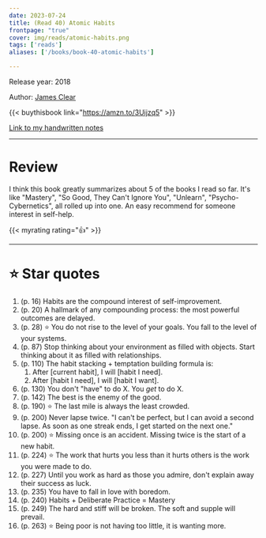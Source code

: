 ```yaml
---
date: 2023-07-24
title: (Read 40) Atomic Habits
frontpage: "true"
cover: img/reads/atomic-habits.png
tags: ['reads']
aliases: ['/books/book-40-atomic-habits']

---
```


Release year: 2018

Author: [James Clear](https://www.linkedin.com/in/jamesclear)

{{< buythisbook link="https://amzn.to/3Uijzq5" >}}

[Link to my handwritten notes](https://drive.google.com/file/d/1cL6aNnbKgfyrlfOz_jbn4osm2VUX8Tki/view?usp=drive_link)

---

# Review

I think this book greatly summarizes about 5 of the books I read so far.
It's like "Mastery", "So Good, They Can't Ignore You", "Unlearn",
"Psycho-Cybernetics", all rolled up into one. An easy recommend for
someone interest in self-help.

{{< myrating rating="👍" >}}

---

# :star: Star quotes

1. (p. 16) Habits are the compound interest of self-improvement.
1. (p. 20) A hallmark of any compounding process: the most powerful
   outcomes are delayed.
1. (p. 28) :star: You do not rise to the level of your goals. You fall
   to the level of your systems.
1. (p. 87) Stop thinking about your environment as filled with objects.
   Start thinking about it as filled with relationships.
1. (p. 110) The habit stacking + temptation building formula is:
    1. After [current habit], I will [habit I need].
    1. After [habit I need], I will [habit I want].
1. (p. 130) You don't "have" to do X. You *get* to do X.
1. (p. 142) The best is the enemy of the good.
1. (p. 190) :star: The last mile is always the least crowded.
1. (p. 200) Never lapse twice. "I can't be perfect, but I can avoid a
   second lapse. As soon as one streak ends, I get started on the next
   one."
1. (p. 200) :star: Missing once is an accident. Missing twice is the start of a
   new habit.
1. (p. 224) :star: The work that hurts you less than it hurts others is the
   work you were made to do.
1. (p. 227) Until you work as hard as those you admire, don't explain
   away their success as luck.
1. (p. 235) You have to fall in love with boredom.
1. (p. 240) Habits + Deliberate Practice = Mastery
1. (p. 249) The hard and stiff will be broken. The soft and supple will
   prevail.
1. (p. 263) :star: Being poor is not having too little, it is wanting more.
